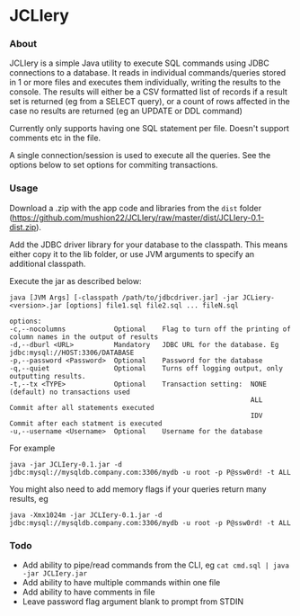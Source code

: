 JCLIery
=======
### About
JCLIery is a simple Java utility to execute SQL commands using JDBC connections to a database. It reads in individual commands/queries stored in 1 or more files and executes them individually, writing the results to the console. The results will either be a CSV formatted list of records if a result set is returned (eg from a SELECT query), or a count of rows affected in the case no results are returned (eg an UPDATE or DDL command)

Currently only supports having one SQL statement per file. Doesn't support comments etc in the file. 

A single connection/session is used to execute all the queries. See the options below to set options for commiting transactions. 

### Usage
Download a .zip with the app code and libraries from the `dist` folder  (https://github.com/mushion22/JCLIery/raw/master/dist/JCLIery-0.1-dist.zip). 

Add the JDBC driver library for your database to the classpath. This means either copy it to the lib folder, or use JVM arguments to specify an additional classpath.

Execute the jar as described below:

    java [JVM Args] [-classpath /path/to/jdbcdriver.jar] -jar JCLiery-<version>.jar [options] file1.sql file2.sql ... fileN.sql
    
    options:
    -c,--nocolumns            Optional    Flag to turn off the printing of column names in the output of results
    -d,--dburl <URL>          Mandatory   JDBC URL for the database. Eg jdbc:mysql://HOST:3306/DATABASE
    -p,--password <Password>  Optional    Password for the database
    -q,--quiet                Optional    Turns off logging output, only outputting results.
    -t,--tx <TYPE>            Optional    Transaction setting:  NONE  (default) no transactions used
                                                                ALL   Commit after all statements executed
                                                                IDV   Commit after each statment is executed
    -u,--username <Username>  Optional    Username for the database
For example

    java -jar JCLIery-0.1.jar -d jdbc:mysql://mysqldb.company.com:3306/mydb -u root -p P@ssw0rd! -t ALL

You might also need to add memory flags if your queries return many results, eg

    java -Xmx1024m -jar JCLIery-0.1.jar -d jdbc:mysql://mysqldb.company.com:3306/mydb -u root -p P@ssw0rd! -t ALL
### Todo
* Add ability to pipe/read commands from the CLI, eg `cat cmd.sql | java -jar JCLIery.jar`
* Add ability to have multiple commands within one file
* Add ability to have comments in file
* Leave password flag argument blank to prompt from STDIN


